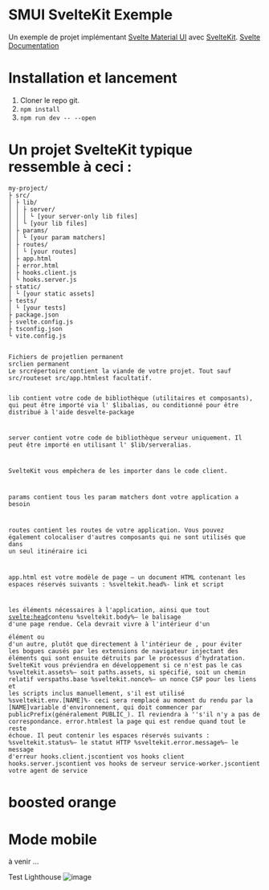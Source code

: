 # SMUI SvelteKit Exemple

Un exemple de projet implémentant [Svelte Material UI](https://github.com/hperrin/svelte-material-ui) avec [SvelteKit](https://kit.svelte.dev/).
[Svelte Documentation](https://kit.svelte.dev/docs)

# Installation et lancement

1. Cloner le repo git.
2. `npm install`
3. `npm run dev -- --open`

# Un projet SvelteKit typique ressemble à ceci :

```
my-project/
├ src/
│ ├ lib/
│ │ ├ server/
│ │ │ └ [your server-only lib files]
│ │ └ [your lib files]
│ ├ params/
│ │ └ [your param matchers]
│ ├ routes/
│ │ └ [your routes]
│ ├ app.html
│ ├ error.html
│ ├ hooks.client.js
│ └ hooks.server.js
├ static/
│ └ [your static assets]
├ tests/
│ └ [your tests]
├ package.json
├ svelte.config.js
├ tsconfig.json
└ vite.config.js
```

<code>
Fichiers de projetlien permanent
srclien permanent
Le srcrépertoire contient la viande de votre projet. Tout sauf src/routeset src/app.htmlest facultatif.

lib contient votre code de bibliothèque (utilitaires et composants), qui peut être importé via l' $libalias, ou conditionné pour être distribué à l'aide desvelte-package

server contient votre code de bibliothèque serveur uniquement. Il peut être importé en utilisant l' $lib/serveralias. 

SvelteKit vous empêchera de les importer dans le code client.

params contient tous les param matchers dont votre application a besoin

routes contient les routes de votre application. Vous pouvez également colocaliser d'autres composants qui ne sont utilisés que dans un seul itinéraire ici

app.html est votre modèle de page — un document HTML contenant les espaces réservés suivants :
%sveltekit.head%- link et script

les éléments nécessaires à l'application, ainsi que tout <svelte:head>contenu
%sveltekit.body%— le balisage d'une page rendue. Cela devrait vivre à l'intérieur d'un <div>élément ou d'un autre, plutôt que directement à l'intérieur de <body>, pour éviter les bogues causés par les extensions de navigateur injectant des éléments qui sont ensuite détruits par le processus d'hydratation. SvelteKit vous préviendra en développement si ce n'est pas le cas
%sveltekit.assets%— soit paths.assets, si spécifié, soit un chemin relatif verspaths.base
%sveltekit.nonce%— un nonce CSP pour les liens et les scripts inclus manuellement, s'il est utilisé
%sveltekit.env.[NAME]%- ceci sera remplacé au moment du rendu par la [NAME]variable d'environnement, qui doit commencer par publicPrefix(généralement PUBLIC_). Il reviendra à ''s'il n'y a pas de correspondance.
error.htmlest la page qui est rendue quand tout le reste échoue. Il peut contenir les espaces réservés suivants :
%sveltekit.status%— le statut HTTP
%sveltekit.error.message%— le message d'erreur
hooks.client.jscontient vos hooks client
hooks.server.jscontient vos hooks de serveur
service-worker.jscontient votre agent de service
</code>

# boosted orange

# Mode mobile

à venir ...

Test Lighthouse
![image](https://user-images.githubusercontent.com/55719162/231885629-1e3dc41a-1f17-4988-b871-279e8addb048.png)

